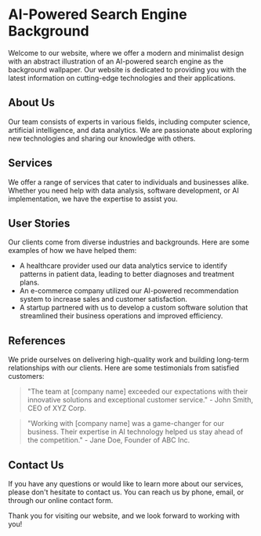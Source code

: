 <!--font:Raleway-->

# AI-Powered Search Engine Background

Welcome to our website, where we offer a modern and minimalist design with an abstract illustration of an AI-powered search engine as the background wallpaper. Our website is dedicated to providing you with the latest information on cutting-edge technologies and their applications.

## About Us

Our team consists of experts in various fields, including computer science, artificial intelligence, and data analytics. We are passionate about exploring new technologies and sharing our knowledge with others.

## Services

We offer a range of services that cater to individuals and businesses alike. Whether you need help with data analysis, software development, or AI implementation, we have the expertise to assist you.

## User Stories

Our clients come from diverse industries and backgrounds. Here are some examples of how we have helped them:

- A healthcare provider used our data analytics service to identify patterns in patient data, leading to better diagnoses and treatment plans.
- An e-commerce company utilized our AI-powered recommendation system to increase sales and customer satisfaction.
- A startup partnered with us to develop a custom software solution that streamlined their business operations and improved efficiency.

## References

We pride ourselves on delivering high-quality work and building long-term relationships with our clients. Here are some testimonials from satisfied customers:

> "The team at [company name] exceeded our expectations with their innovative solutions and exceptional customer service." - John Smith, CEO of XYZ Corp.

> "Working with [company name] was a game-changer for our business. Their expertise in AI technology helped us stay ahead of the competition." - Jane Doe, Founder of ABC Inc.

## Contact Us

If you have any questions or would like to learn more about our services, please don't hesitate to contact us. You can reach us by phone, email, or through our online contact form.

Thank you for visiting our website, and we look forward to working with you!

<!--

Write me content for website with wallpaper which alt text is:

"A wallpaper featuring an abstract illustration of an AI-powered search engine, with a minimalist and modern design."

The name/title of the page should not be 1:1 copy of the alt text but rather a real content of the website which is using this wallpaper.

- Use markdown format 
- Start with heading
- Heading should be short and concise
- The content should look like a real website 
- The website should not be about the wallpaper, wallpaper is just a related background
- Heading should be contain work "wallpaper" or "background"
- Include real sections like references, contact, user stories, etc. use things relevant to the page purpose.
- Feel free to use structure like headings, bullets, numbering, blockquotes, paragraphs, horizontal lines, etc.
- You can use formatting like bold or _italic_
- You can include UTF-8 emojis
- Links should be only #hash anchors (and you can refer to the document itself)
- Do not include images


---


# AI-Powered Search Engine Background

Welcome to our website, where we offer a modern and minimalist design with an abstract illustration of an AI-powered search engine as the background wallpaper. Our website is dedicated to providing you with the latest information on cutting-edge technologies and their applications.

## About Us

Our team consists of experts in various fields, including computer science, artificial intelligence, and data analytics. We are passionate about exploring new technologies and sharing our knowledge with others.

## Services

We offer a range of services that cater to individuals and businesses alike. Whether you need help with data analysis, software development, or AI implementation, we have the expertise to assist you.

## User Stories

Our clients come from diverse industries and backgrounds. Here are some examples of how we have helped them:

- A healthcare provider used our data analytics service to identify patterns in patient data, leading to better diagnoses and treatment plans.
- An e-commerce company utilized our AI-powered recommendation system to increase sales and customer satisfaction.
- A startup partnered with us to develop a custom software solution that streamlined their business operations and improved efficiency.

## References

We pride ourselves on delivering high-quality work and building long-term relationships with our clients. Here are some testimonials from satisfied customers:

> "The team at [company name] exceeded our expectations with their innovative solutions and exceptional customer service." - John Smith, CEO of XYZ Corp.

> "Working with [company name] was a game-changer for our business. Their expertise in AI technology helped us stay ahead of the competition." - Jane Doe, Founder of ABC Inc.

## Contact Us

If you have any questions or would like to learn more about our services, please don't hesitate to contact us. You can reach us by phone, email, or through our online contact form.

Thank you for visiting our website, and we look forward to working with you!

-->
